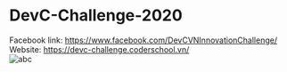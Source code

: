 # DevC-Challenge-2020
Facebook link: https://www.facebook.com/DevCVNInnovationChallenge/  
Website: https://devc-challenge.coderschool.vn/  
![abc](/assets/images/DevC.png)
